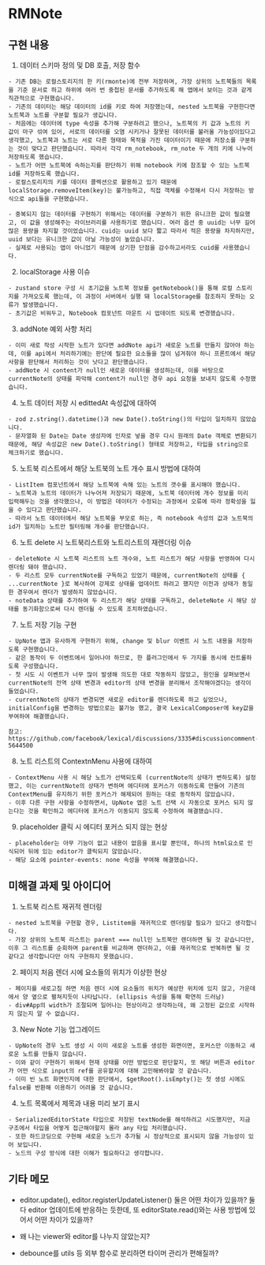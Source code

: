 # RMNote

## 구현 내용

  1. 데이터 스키마 정의 및 DB 호출, 저장 함수

    - 기존 DB는 로컬스토리지의 한 키(rmonte)에 전부 저장하며, 가장 상위의 노트북들의 목록을 기준 문서로 하고 하위에 여러 번 중첩된 문서를 추가하도록 해 앱에서 보이는 것과 같게 직관적으로 구현했습니다.
    - 기존의 데이터는 해당 데이터의 id를 키로 하여 저장했는데, nested 노트북을 구현한다면 노트북과 노트를 구분할 필요가 생깁니다.
    - 처음에는 데이터에 type 속성을 추가해 구분하려고 했으나, 노트북의 키 값과 노트의 키 값이 마구 섞여 있어, 서로의 데이터를 오염 시키거나 잘못된 데이터를 불러올 가능성이있다고 생각했고, 노트북과 노트는 서로 다른 형태와 목적을 가진 데이터이기 때문에 저장소를 구분하는 것이 맞다고 판단했습니다. 따라서 각각 rm_notebook, rm_note 두 개의 키에 나누어 저장하도록 했습니다.
    - 노트가 어떤 노트북에 속하는지를 판단하기 위해 notebook 키에 참조할 수 있는 노트북 id를 저장하도록 했습니다.
    - 로컬스토리지의 키를 데이터 콜렉션으로 활용하고 있기 때문에 localStorage.removeItem(key)는 불가능하고, 직접 객체를 수정해서 다시 저장하는 방식으로 api들을 구현했습니다.

    - 중복되지 않는 데이터를 구현하기 위해서는 데이터를 구분하기 위한 유니크한 값이 필요했고, 이 값을 생성해주는 라이브러리를 사용하기로 했습니다. 여러 옵션 중 uuid는 너무 길어 많은 용량을 차지할 것이었습니다. cuid는 uuid 보다 짧고 따라서 적은 용량을 차지하지만, uuid 보다는 유니크한 값이 아닐 가능성이 높았습니다.
    - 실제로 사용되는 앱이 아니었기 때문에 상기한 단점을 감수하고서라도 cuid를 사용했습니다.

  2. localStorage 사용 이슈

    - zustand store 구성 시 초기값을 노트북 정보를 getNotebook()을 통해 로컬 스토리지를 가져오도록 했는데, 이 과정이 서버에서 실행 돼 localStorage를 참조하지 못하는 오류가 발생했습니다.
    - 초기값은 비워두고, Notebook 컴포넌트 마운트 시 업데이트 되도록 변경했습니다.

  3. addNote 예외 사항 처리

    - 이미 새로 작성 시작한 노트가 있다면 addNote api가 새로운 노트를 만들지 않아야 하는데, 이를 api에서 처리하기에는 판단에 필요한 요소들을 많이 넘겨줘야 하니 프론트에서 해당 사항을 판단해서 처리하는 것이 낫다고 판단했습니다.
    - addNote 시 content가 null인 새로운 데이터를 생성하는데, 이를 바탕으로 currentNote의 상태를 파악해 content가 null인 경우 api 요청을 보내지 않도록 수정했습니다.

  4. 노트 데이터 저장 시 edittedAt 속성값에 대하여

    - zod z.string().datetime()과 new Date().toString()의 타입이 일치하지 않았습니다.
    - 문자열화 된 Date는 Date 생성자에 인자로 넣을 경우 다시 원래의 Date 객체로 변환되기 때문에, 해당 속성값은 new Date().toString() 형태로 저장하고, 타입을 string으로 체크하기로 했습니다.

  5. 노트북 리스트에서 해당 노트북의 노트 개수 표시 방법에 대하여

    - ListItem 컴포넌트에서 해당 노트북에 속해 있는 노트의 갯수를 표시해야 했습니다.
    - 노트북과 노트의 데이터가 나누어져 저장되기 때문에, 노트북 데이터에 개수 정보를 미리 입력해두는 것을 생각했으나, 이 방법은 데이터가 수정되는 과정에서 오류에 따라 정확성을 잃을 수 있다고 판단했습니다.
    - 따라서 노트 데이터에서 해당 노트북을 부모로 하는, 즉 notebook 속성의 값과 노트북의 id가 일치하는 노트만 필터링해 개수를 판단했습니다.

  6. 노트 delete 시 노트북리스트와 노트리스트의 재렌더링 이슈
    
    - deleteNote 시 노트북 리스트의 노트 개수와, 노트 리스트가 해당 사항을 반영하여 다시 렌더링 돼야 했습니다.
    - 두 리스트 모두 currentNote를 구독하고 있었기 때문에, currentNote의 상태를 { ...currentNote }로 복사하여 강제로 상태를 업데이트 하려고 했지만 이전과 상태가 동일한 경우여서 렌더가 발생하지 않았습니다.
    - noteData 상태를 추가하여 두 리스트가 해당 상태를 구독하고, deleteNote 시 해당 상태를 동기화함으로써 다시 렌더될 수 있도록 조치하였습니다.

  7. 노트 저장 기능 구현

    - UpNote 앱과 유사하게 구현하기 위해, change 및 blur 이벤트 시 노트 내용을 저장하도록 구현했습니다.
    - 같은 동작이 두 이벤트에서 일어나야 하므로, 한 플러그인에서 두 가지를 동시에 컨트롤하도록 구성했습니다.
    - 첫 시도 시 이벤트가 너무 많이 발생해 의도한 대로 작동하지 않았고, 원인을 살펴보면서 currentNote의 전역 상태 변경과 editor의 상태 변경을 분리해서 조작해야겠다는 생각이 들었습니다.
    - currentNote의 상태가 변경되면 새로운 editor를 렌더하도록 하고 싶었으나, initialConfig을 변경하는 방법으로는 불가능 했고, 결국 LexicalComposer에 key값을 부여하여 해결했습니다.
    
    참고: https://github.com/facebook/lexical/discussions/3335#discussioncomment-5644500

  8. 노트 리스트의 ContextnMenu 사용에 대하여

    - ContextMenu 사용 시 해당 노트가 선택되도록 (currentNote의 상태가 변하도록) 설정했고, 이는 currentNote의 상태가 변하며 에디터에 포커스가 이동하도록 만들어 기존의 ContextMenu를 유지하기 위한 포커스가 해제되어 원하는 대로 동작하지 않았습니다.
    - 이후 다른 구현 사항을 수정하면서, UpNote 앱은 노트 선택 시 자동으로 포커스 되지 않는다는 것을 확인하고 에디터에 포커스가 이동되지 않도록 수정하여 해결됐습니다.

  9. placeholder 클릭 시 에디터 포커스 되지 않는 현상

    - placeholder는 아무 기능이 없고 내용이 없음을 표시할 뿐인데, 하나의 html요소로 인식되어 뒤에 있는 editor가 클릭되지 않았습니다.
    - 해당 요소에 pointer-events: none 속성을 부여해 해결했습니다.


## 미해결 과제 및 아이디어

  1. 노트북 리스트 재귀적 렌더링

    - nested 노트북을 구현할 경우, Listitem을 재귀적으로 렌더링할 필요가 있다고 생각합니다.
    - 가장 상위의 노트북 리스트는 parent === null인 노트북만 렌더하면 될 것 같습니다만, 이후 그 리스트를 순회하며 parent를 비교하며 렌더하고, 이를 재귀적으로 반복하면 될 것 같다고 생각합니다만 아직 구현하지 못했습니다.
  
  2. 페이지 처음 렌더 시에 요소들의 위치가 이상한 현상
    
    - 페이지를 새로고침 하면 처음 렌더 시에 요소들의 위치가 예상한 위치에 있지 않고, 가운데에서 양 옆으로 펼쳐지듯이 나타납니다. (ellipsis 속성을 통해 확연히 드러남)
    - div#App의 width가 조절되며 일어나는 현상이라고 생각하는데, 왜 고정된 값으로 시작하지 않는지 알 수 없습니다.

  3. New Note 기능 업그레이드

    - UpNote의 경우 노트 생성 시 이미 새로운 노트를 생성한 화면이면, 포커스만 이동하고 새로운 노트를 만들지 않습니다.
    - 이와 같이 구현하기 위해서 현재 상태를 어떤 방법으로 판단할지, 또 해당 버튼과 editor가 어떤 식으로 input의 ref를 공유할지에 대해 고민해봐야할 것 같습니다.
    - 이미 빈 노트 화면인지에 대한 판단에서, $getRoot().isEmpty()는 첫 생성 시에도 false를 반환해 이용하기 어려울 것 같습니다.

  4. 노트 목록에서 제목과 내용 미리 보기 표시

    - SerializedEditorState 타입으로 저장된 textNode를 해석하려고 시도했지만, 지금 구조에서 타입을 어떻게 접근해야할지 몰라 any 타입 처리했습니다.
    - 또한 하드코딩으로 구현해 새로운 노드가 추가될 시 정상적으로 표시되지 않을 가능성이 있어 보입니다.
    - 노드의 구성 방식에 대한 이해가 필요하다고 생각합니다.

## 기타 메모

  - editor.update(), editor.registerUpdateListener() 둘은 어떤 차이가 있을까? 둘 다 editor 업데이트에 반응하는 듯한데, 또 editorState.read()와는 사용 방법에 있어서 어떤 차이가 있을까?

  - 왜 나는 viewer와 editor를 나누지 않았는지?

  - debounce를 utils 등 외부 함수로 분리하면 타이머 관리가 편해질까?